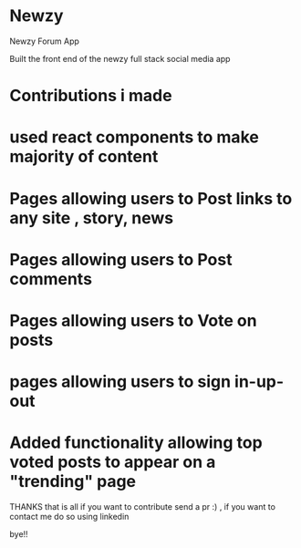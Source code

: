 # Newzy
Newzy Forum App

Built the front end of the newzy full stack social media app 

#  Contributions  i made

# used react components to make majority of content

# Pages allowing users to Post links to any site , story, news

# Pages allowing users to Post comments

# Pages allowing users to Vote on posts
 
# pages allowing users to sign in-up-out

# Added functionality allowing top voted posts to appear on a "trending" page


THANKS that is all if you want to contribute send a pr :) , if you want to contact me do so using linkedin 

bye!!
